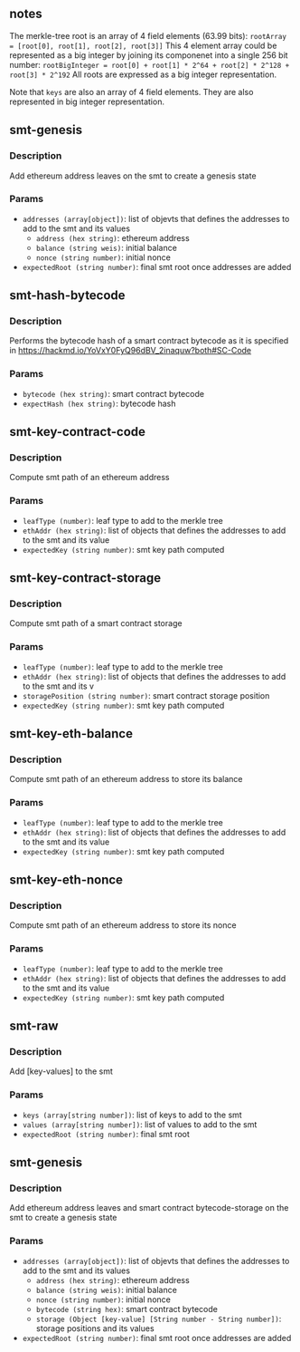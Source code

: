 ## notes
The merkle-tree root is an array of 4 field elements (63.99 bits): `rootArray = [root[0], root[1], root[2], root[3]]`
This 4 element array could be represented as a big integer by joining its componenet into a single 256 bit number: `rootBigInteger = root[0] + root[1] * 2^64 + root[2] * 2^128 + root[3] * 2^192`
All roots are expressed as a big integer representation.

Note that `keys` are also an array of 4 field elements. They are also represented in big integer representation.

## smt-genesis
### Description
Add ethereum address leaves on the smt to create a genesis state

### Params
- `addresses (array[object])`: list of objevts that defines the addresses to add to the smt and its values
  - `address (hex string)`: ethereum address
  - `balance (string weis)`: initial balance
  - `nonce (string number)`: initial nonce
- `expectedRoot (string number)`: final smt root once addresses are added

## smt-hash-bytecode
### Description
Performs the bytecode hash of a smart contract bytecode as it is specified in https://hackmd.io/YoVxY0FyQ96dBV_2inaquw?both#SC-Code

### Params
- `bytecode (hex string)`: smart contract bytecode
- `expectHash (hex string)`: bytecode hash

## smt-key-contract-code
### Description
Compute smt path of an ethereum address

### Params
- `leafType (number)`: leaf type to add to the merkle tree
- `ethAddr (hex string)`: list of objects that defines the addresses to add to the smt and its value
- `expectedKey (string number)`: smt key path computed

## smt-key-contract-storage
### Description
Compute smt path of a smart contract storage

### Params
- `leafType (number)`: leaf type to add to the merkle tree
- `ethAddr (hex string)`: list of objects that defines the addresses to add to the smt and its v
- `storagePosition (string number)`: smart contract storage position
- `expectedKey (string number)`: smt key path computed

## smt-key-eth-balance
### Description
Compute smt path of an ethereum address to store its balance

### Params
- `leafType (number)`: leaf type to add to the merkle tree
- `ethAddr (hex string)`: list of objects that defines the addresses to add to the smt and its value
- `expectedKey (string number)`: smt key path computed

## smt-key-eth-nonce
### Description
Compute smt path of an ethereum address to store its nonce

### Params
- `leafType (number)`: leaf type to add to the merkle tree
- `ethAddr (hex string)`: list of objects that defines the addresses to add to the smt and its value
- `expectedKey (string number)`: smt key path computed

## smt-raw
### Description
Add [key-values] to the smt

### Params
- `keys (array[string number])`: list of keys to add to the smt
- `values (array[string number])`: list of values to add to the smt
- `expectedRoot (string number)`: final smt root

## smt-genesis
### Description
Add ethereum address leaves and smart contract bytecode-storage on the smt to create a genesis state

### Params
- `addresses (array[object])`: list of objevts that defines the addresses to add to the smt and its values
  - `address (hex string)`: ethereum address
  - `balance (string weis)`: initial balance
  - `nonce (string number)`: initial nonce
  - `bytecode (string hex)`: smart contract bytecode
  - `storage (Object [key-value] [String number - String number])`: storage positions and its values
- `expectedRoot (string number)`: final smt root once addresses are added
